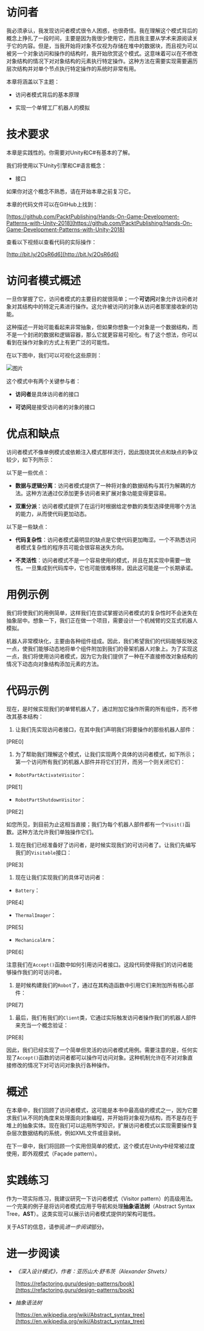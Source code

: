 # 访问者

我必须承认，我发现访问者模式很令人困惑，也很奇怪。我在理解这个模式背后的概念上挣扎了一段时间，主要是因为我很少使用它，而且我主要从学术来源阅读关于它的内容。但是，当我开始将对象不仅视为存储在堆中的数据块，而且视为可以被另一个对象访问和操作的结构时，我开始欣赏这个模式。这意味着可以在不修改对象结构的情况下对对象结构的元素执行特定操作。这种方法在需要实现需要遍历层次结构并对单个节点执行特定操作的系统时非常有用。

本章将涵盖以下主题：

+   访问者模式背后的基本原理

+   实现一个单臂工厂机器人的模拟

# 技术要求

本章是实践性的。你需要对Unity和C#有基本的了解。

我们将使用以下Unity引擎和C#语言概念：

+   接口

如果你对这个概念不熟悉，请在开始本章之前复习它。

本章的代码文件可以在GitHub上找到：

[https://github.com/PacktPublishing/Hands-On-Game-Development-Patterns-with-Unity-2018](https://github.com/PacktPublishing/Hands-On-Game-Development-Patterns-with-Unity-2018)

查看以下视频以查看代码的实际操作：

[http://bit.ly/2OsR6d6](http://bit.ly/2OsR6d6)

# 访问者模式概述

一旦你掌握了它，访问者模式的主要目的就很简单；一个**可访问**对象允许访问者对象对其结构中的特定元素进行操作。这允许被访问的对象从访问者那里接收新的功能。

这种描述一开始可能看起来非常抽象，但如果你想象一个对象是一个数据结构，而不是一个封闭的数据和逻辑容器，那么它就更容易可视化。有了这个想法，你可以看到在操作对象的方式上有更广泛的可能性。

在以下图中，我们可以可视化这些原则：

![图片](img/5b278a21-5e74-4ca7-8fe9-66f68e73b167.png)

这个模式中有两个关键参与者：

+   **访问者**是具体访问者的接口

+   **可访问**是接受访问者的对象的接口

# 优点和缺点

访问者模式不像单例模式或依赖注入模式那样流行，因此围绕其优点和缺点的争议较少，如下列所示：

以下是一些优点：

+   **数据与逻辑分离**：访问者模式提供了一种将对象的数据结构与其行为解耦的方法。这种方法通过仅添加更多访问者来扩展对象功能变得更容易。

+   **双重分派**：访问者模式提供了在运行时根据给定参数的类型选择使用哪个方法的能力，从而使代码更加动态。

以下是一些缺点：

+   **代码复杂性**：访问者模式最明显的缺点是它使代码更加晦涩。一个不熟悉访问者模式复杂性的程序员可能会很容易迷失方向。

+   **不灵活性**：访问者模式不是一个容易使用的模式，并且在其实现中需要一致性。一旦集成到代码库中，它也可能很难移除，因此这可能是一个长期承诺。

# 用例示例

我们将使我们的用例简单，这样我们在尝试掌握访问者模式的复杂性时不会迷失在抽象层中。想象一下，我们正在做一个项目，需要设计一个机械臂的交互式机器人模拟。

机器人非常模块化，主要由各种组件组成。因此，我们希望我们的代码能够反映这一点，使我们能够动态地将单个组件附加到我们的骨架机器人对象上。为了实现这一点，我们将使用访问者模式，因为它为我们提供了一种在不直接修改对象结构的情况下动态向对象结构添加元素的方法。

# 代码示例

现在，是时候实现我们的单臂机器人了，通过附加它操作所需的所有组件，而不修改其基本结构：

1.  让我们先实现访问者接口，在其中我们声明我们将要操作的那些机器人部件：

[PRE0]

1.  为了帮助我们理解这个模式，让我们实现两个具体的访问者模式，如下所示；第一个访问所有我们的机器人部件并将它们打开，而另一个则关闭它们：

+   `RobotPartActivateVisitor`：

[PRE1]

+   `RobotPartShutdownVisitor`：

[PRE2]

如您所见，到目前为止这相当直接；我们为每个机器人部件都有一个`Visit()`函数。这种方法允许我们单独操作它们。

1.  现在我们已经准备好了访问者，是时候实现我们的可访问者了。让我们先编写我们的`Visitable`接口：

[PRE3]

1.  现在让我们实现我们的具体可访问者：

+   `Battery`：

[PRE4]

+   `ThermalImager`：

[PRE5]

+   `MechanicalArm`：

[PRE6]

注意我们在`Accept()`函数中如何引用访问者接口。这段代码使得我们的访问者能够操作我们的可访问者。

1.  是时候构建我们的`Robot`了，通过在其构造函数中引用它们来附加所有核心部件：

[PRE7]

1.  最后，我们有我们的`Client`类，它通过实际触发访问者操作我们的机器人部件来充当一个概念验证：

[PRE8]

因此，我们已经实现了一个简单但灵活的访问者模式用例。需要注意的是，任何实现了`Accept()`函数的访问者都可以操作可访问对象。这种机制允许在不对对象直接修改的情况下对可访问对象执行各种操作。

# 概述

在本章中，我们回顾了访问者模式，这可能是本书中最高级的模式之一，因为它要求我们从不同的角度来处理面向对象编程，并开始将对象视为结构，而不是存在于堆上的抽象实体。现在我们可以运用所学知识，扩展访问者模式以实现需要操作复杂层次数据结构的系统，例如XML文件或目录树。

在下一章中，我们将回顾一个实用但简单的模式，这个模式在Unity中经常被过度使用，即外观模式（Façade pattern）。

# 实践练习

作为一项实际练习，我建议研究一下访问者模式（Visitor pattern）的高级用法。一个完美的例子是将访问者模式应用于导航和处理**抽象语法树**（Abstract Syntax Tree，**AST**）。这类实现可以展示访问者模式提供的架构可能性。

关于AST的信息，请参阅*进一步阅读*部分。

# 进一步阅读

+   *《深入设计模式》，作者：亚历山大·舒韦茨（Alexander Shvets）*

    [https://refactoring.guru/design-patterns/book](https://refactoring.guru/design-patterns/book)

+   *抽象语法树*

    [https://en.wikipedia.org/wiki/Abstract_syntax_tree](https://en.wikipedia.org/wiki/Abstract_syntax_tree)
